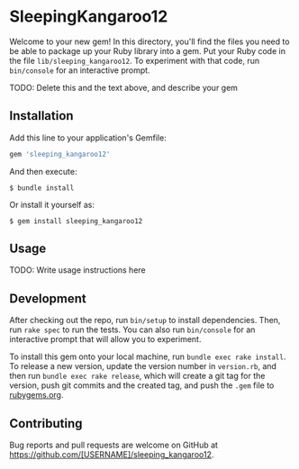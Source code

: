 # SleepingKangaroo12

Welcome to your new gem! In this directory, you'll find the files you need to be able to package up your Ruby library into a gem. Put your Ruby code in the file `lib/sleeping_kangaroo12`. To experiment with that code, run `bin/console` for an interactive prompt.

TODO: Delete this and the text above, and describe your gem

## Installation

Add this line to your application's Gemfile:

```ruby
gem 'sleeping_kangaroo12'
```

And then execute:

    $ bundle install

Or install it yourself as:

    $ gem install sleeping_kangaroo12

## Usage

TODO: Write usage instructions here

## Development

After checking out the repo, run `bin/setup` to install dependencies. Then, run `rake spec` to run the tests. You can also run `bin/console` for an interactive prompt that will allow you to experiment.

To install this gem onto your local machine, run `bundle exec rake install`. To release a new version, update the version number in `version.rb`, and then run `bundle exec rake release`, which will create a git tag for the version, push git commits and the created tag, and push the `.gem` file to [rubygems.org](https://rubygems.org).

## Contributing

Bug reports and pull requests are welcome on GitHub at https://github.com/[USERNAME]/sleeping_kangaroo12.
